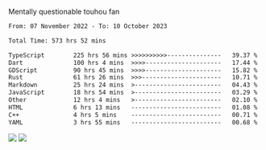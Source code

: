 Mentally questionable touhou fan



<!--START_SECTION:waka-->

```txt
From: 07 November 2022 - To: 10 October 2023

Total Time: 573 hrs 52 mins

TypeScript        225 hrs 56 mins >>>>>>>>>>---------------   39.37 %
Dart              100 hrs 4 mins  >>>>---------------------   17.44 %
GDScript          90 hrs 45 mins  >>>>---------------------   15.82 %
Rust              61 hrs 26 mins  >>>----------------------   10.71 %
Markdown          25 hrs 24 mins  >------------------------   04.43 %
JavaScript        18 hrs 54 mins  >------------------------   03.29 %
Other             12 hrs 4 mins   >------------------------   02.10 %
HTML              6 hrs 13 mins   -------------------------   01.08 %
C++               4 hrs 5 mins    -------------------------   00.71 %
YAML              3 hrs 55 mins   -------------------------   00.68 %
```

<!--END_SECTION:waka-->

![](https://posei.me/horse_going_hard.gif)
![](https://posei.me/horse_going_hard.gif)
